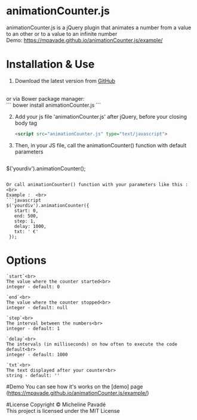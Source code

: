 # animationCounter.js
animationCounter.js is a jQuery plugin that animates a number from a value to an other or to a value to an infinite number <br>
Demo: https://mpavade.github.io/animationCounter.js/example/

# Installation & Use
1. Download the latest version from [GitHub](https://github.com/mpavade/animationCounter.js/archive/master.zip)
<br>
or via Bower package manager:<br>
   ```
   bower install animationCounter.js
   ```

2. Add your js file 'animationCounter.js' after jQuery, before your closing body tag   <br>
   ```html
   <script src="animationCounter.js" type="text/javascript">
   ```

3. Then, in your JS file, call the animationCounter() function with default parameters<br>
   ```javascript
  $('yourdiv').animationCounter();
   ```

   Or call animationCounter() function with your parameters like this :  <br>
   Example :  <br>
   ```javascript
   $('yourdiv').animationCounter({
      start: 0,
      end: 500,
      step: 1,
      delay: 1000,
      txt: ' €'
    });
   ```

   # Options
    `start`<br>
    The value where the counter started<br>
    integer - default: 0

    `end`<br>
    The value where the counter stopped<br>
    integer - default: null

    `step`<br>
    The interval between the numbers<br>
    integer - default: 1

    `delay`<br>
    The intervals (in milliseconds) on how often to execute the code default<br>
    integer - default: 1000

    `txt`<br>
    The text displayed after your counter<br>
    string - default: ''

   #Demo
   You can see how it's works on the [demo] page (https://mpavade.github.io/animationCounter.js/example/)

   #License
   Copyright © Micheline Pavadé<br>
   This project is licensed under the MIT License

